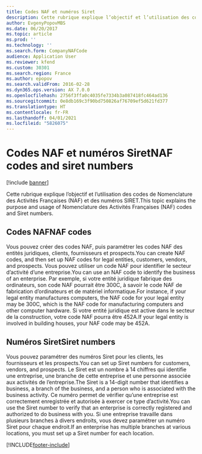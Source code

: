 ```yaml
---
title: Codes NAF et numéros Siret
description: Cette rubrique explique l’objectif et l’utilisation des codes de Nomenclature des Activités Françaises (NAF) et des numéros SIRET dans Microsoft Dynamics 365 Finance.
author: EvgenyPopovMBS
ms.date: 06/20/2017
ms.topic: article
ms.prod: ''
ms.technology: ''
ms.search.form: CompanyNAFCode
audience: Application User
ms.reviewer: kfend
ms.custom: 30301
ms.search.region: France
ms.author: epopov
ms.search.validFrom: 2016-02-28
ms.dyn365.ops.version: AX 7.0.0
ms.openlocfilehash: 2756f3ffa0c4035fe7334b3a087418fc464ad136
ms.sourcegitcommit: 0e8db169c3f90bd750826af76709ef5d621fd377
ms.translationtype: HT
ms.contentlocale: fr-FR
ms.lasthandoff: 04/01/2021
ms.locfileid: "5826075"
---
```

# <a name="naf-codes-and-siret-numbers"></a><span data-ttu-id="4a116-103">Codes NAF et numéros Siret</span><span class="sxs-lookup"><span data-stu-id="4a116-103">NAF codes and siret numbers</span></span>

[!include [banner](../includes/banner.md)]

<span data-ttu-id="4a116-104">Cette rubrique explique l’objectif et l’utilisation des codes de Nomenclature des Activités Françaises (NAF) et des numéros SIRET.</span><span class="sxs-lookup"><span data-stu-id="4a116-104">This topic explains the purpose and usage of Nomenclature des Activités Françaises (NAF) codes and Siret numbers.</span></span>

<a name="naf-codes"></a><span data-ttu-id="4a116-105">Codes NAF</span><span class="sxs-lookup"><span data-stu-id="4a116-105">NAF codes</span></span>
---------

<span data-ttu-id="4a116-106">Vous pouvez créer des codes NAF, puis paramétrer les codes NAF des entités juridiques, clients, fournisseurs et prospects.</span><span class="sxs-lookup"><span data-stu-id="4a116-106">You can create NAF codes, and then set up NAF codes for legal entities, customers, vendors, and prospects.</span></span> <span data-ttu-id="4a116-107">Vous pouvez utiliser un code NAF pour identifier le secteur d’activité d’une entreprise.</span><span class="sxs-lookup"><span data-stu-id="4a116-107">You can use an NAF code to identify the business of an enterprise.</span></span> <span data-ttu-id="4a116-108">Par exemple, si votre entité juridique fabrique des ordinateurs, son code NAF pourrait être 300C, à savoir le code NAF de fabrication d’ordinateurs et de matériel informatique.</span><span class="sxs-lookup"><span data-stu-id="4a116-108">For instance, if your legal entity manufactures computers, the NAF code for your legal entity may be 300C, which is the NAF code for manufacturing computers and other computer hardware.</span></span> <span data-ttu-id="4a116-109">Si votre entité juridique est active dans le secteur de la construction, votre code NAF pourra être 452A.</span><span class="sxs-lookup"><span data-stu-id="4a116-109">If your legal entity is involved in building houses, your NAF code may be 452A.</span></span>

## <a name="siret-numbers"></a><span data-ttu-id="4a116-110">Numéros Siret</span><span class="sxs-lookup"><span data-stu-id="4a116-110">Siret numbers</span></span>
<span data-ttu-id="4a116-111">Vous pouvez paramétrer des numéros Siret pour les clients, les fournisseurs et les prospects.</span><span class="sxs-lookup"><span data-stu-id="4a116-111">You can set up Siret numbers for customers, vendors, and prospects.</span></span> <span data-ttu-id="4a116-112">Le Siret est un nombre à 14 chiffres qui identifie une entreprise, une branche de cette entreprise et une personne associée aux activités de l’entreprise.</span><span class="sxs-lookup"><span data-stu-id="4a116-112">The Siret is a 14-digit number that identifies a business, a branch of the business, and a person who is associated with the business activity.</span></span> <span data-ttu-id="4a116-113">Ce numéro permet de vérifier qu’une entreprise est correctement enregistrée et autorisée à exercer ce type d’activité.</span><span class="sxs-lookup"><span data-stu-id="4a116-113">You can use the Siret number to verify that an enterprise is correctly registered and authorized to do business with you.</span></span> <span data-ttu-id="4a116-114">Si une entreprise travaille dans plusieurs branches à divers endroits, vous devez paramétrer un numéro Siret pour chaque endroit.</span><span class="sxs-lookup"><span data-stu-id="4a116-114">If an enterprise has multiple branches at various locations, you must set up a Siret number for each location.</span></span>





[!INCLUDE[footer-include](../../includes/footer-banner.md)]